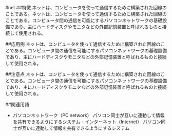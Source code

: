 

#net
##特徴
ネットは、コンピュータを使って通信するために構築された回線のことである。ネットは、コンピュータを使って通信するために構築された回線のことである。コンピュータ間の通信を可能にするパソコンネットワークの基礎設備であり、主にハードディスクやモニタなどの外部記憶装置と呼ばれるものと接続して使用される。

##応用例
ネットは、コンピュータを使って通信するために構築された回線のことである。コンピュータ間の通信を可能にするパソコンネットワークの基礎設備であり、主にハードディスクやモニタなどの外部記憶装置と呼ばれるものと接続して使用される。

##注意点
ネットは、コンピュータを使って通信するために構築された回線のことである。コンピュータ間の通信を可能にするパソコンネットワークの基礎設備であり、主にハードディスクやモニタなどの外部記憶装置と呼ばれるものと接続して使用される。

##関連用語
- パソコンネットワーク（PC network）   パソコン同士が互いに連動して情報を共有できるようにするシステム   - インターネット（Internet）   パソコン同士が互いに連動して情報を共有できるようにするシステム